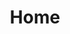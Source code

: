 ---
home: true
title: Home
icon: home
heroFullScreen: false
heroImage: /logo-home2.webp
heroImageDark: /logo-home2-dark.webp
bgImage: https://theme-hope-assets.vuejs.press/bg/6-light.svg
bgImageDark: https://theme-hope-assets.vuejs.press/bg/6-dark.svg
heroText: Hisoutensoku Guide
tagline: <a href="https://discord.gg/hisouten" target="_blank">Join Hisouten Discord</a> <br><br> <span style="font-weight:bold;"><em><font size=1>封面图由麻薯雅典娜(QQ 1701273028)绘制💖</font>


actions:

  - text: About
    link: /en/about/
    type: primary

  - text: FAQ
    link: /en/FAQ/

  - text: Mods
    link: /en/mods/

features:

  - title: TH12.3 Hisoutensoku
    icon: circle-info
    details: 
    link: https://hisouten.koumakan.jp/wiki/Touhou_Hisoutensoku

  - title: About
    icon: download
    details: About this site, Hisoutensoku Resources Download
    link: /en/about/
    
  - title: SokuLauncher (Mods Manager & Updater)
    icon: file
    details: 
    link: /en/FAQ/update.html

  - title: SokuLobbies FAQ
    icon: fa-solid fa-star
    details: 
    link: /en/FAQ/Play/LobbyGuide.html

  - title: Beginners Info
    icon: book-open
    details: 
    link: /en/Beginners/BeforePlaying.html

  - title: Solution - Missing d3d9_33 dll
    icon: question
    details: DirectX Repair
    link: /en/FAQ/Failed-to-Start/d3d9_33.html

  - title: BUG Fixed - Game Effect Graphic Issue
    icon: bug
    details: 
    link: /en/FAQ/In-Games/MissingGraphic.html

  - title: Practice Mods Guide
    icon: fa-solid fa-lightbulb
    details: Hitboxes, Inputs, Frame Advantage, Frame Step, Position Reset, Replay Takeover
    link: /en/mods/PracticeMods.html

  - title: Soku Weather System
    icon: book
    details: Most precious Weather System and all 20 weater effects
    link: /en/GameGuide/weather.html

  - title: How to manage mods config
    icon: gear
    details: 
    link: /en/mods/WhatsMod.html

  - title: Modify - Shady-loader
    icon: gears
    details: 
    link: /en/mods/DIY/Shady-loader.html

  - title: Mod - 2V2 MOD
    icon: gears
    details: 
    link: /en/mods/GameplayMods/2V2MOD.html

  - title: Mod - SOKU2
    icon: gears
    details: 
    link: /en/mods/GameplayMods/SOKU2general.html

  - title: Run Soku on GNU/Linux
    icon: fa-brands fa-linux
    details: 
    link: /en/FAQ/Failed-to-Start/Linux.html

copyright: false
footer: MIT Licensed | Copyright © 2024
---